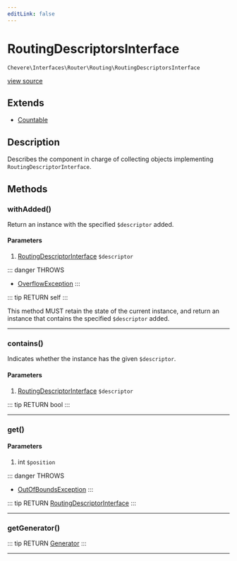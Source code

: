 ```yaml
---
editLink: false
---
```


# RoutingDescriptorsInterface

`Chevere\Interfaces\Router\Routing\RoutingDescriptorsInterface`

[view source](https://github.com/chevere/chevere/blob/master/src/Chevere/Interfaces/Router/Routing/RoutingDescriptorsInterface.php)

## Extends

- [Countable](https://www.php.net/manual/class.countable)

## Description

Describes the component in charge of collecting objects implementing `RoutingDescriptorInterface`.

## Methods

### withAdded()

Return an instance with the specified `$descriptor` added.

#### Parameters

1. [RoutingDescriptorInterface](./RoutingDescriptorInterface.md) `$descriptor`

::: danger THROWS
- [OverflowException](../../../Exceptions/Core/OverflowException.md) 
:::

::: tip RETURN
self
:::

This method MUST retain the state of the current instance, and return
an instance that contains the specified `$descriptor` added.

---

### contains()

Indicates whether the instance has the given `$descriptor`.

#### Parameters

1. [RoutingDescriptorInterface](./RoutingDescriptorInterface.md) `$descriptor`

::: tip RETURN
bool
:::

---

### get()

#### Parameters

1. int `$position`

::: danger THROWS
- [OutOfBoundsException](../../../Exceptions/Core/OutOfBoundsException.md) 
:::

::: tip RETURN
[RoutingDescriptorInterface](./RoutingDescriptorInterface.md)
:::

---

### getGenerator()

::: tip RETURN
[Generator](https://www.php.net/manual/class.generator)
:::

---
